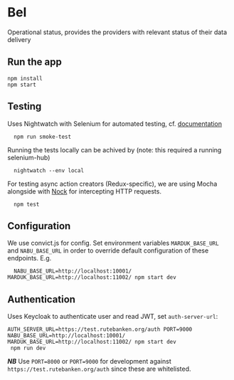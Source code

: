 # Bel

Operational status, provides the providers with relevant status of their data delivery

## Run the app

```
npm install
npm start
```

## Testing

Uses Nightwatch with Selenium for automated testing, cf. [documentation](http://nightwatchjs.org/)

```
  npm run smoke-test

```

Running the tests locally can be achived by (note: this required a running selenium-hub)
```
  nightwatch --env local

```

For testing async action creators (Redux-specific), we are using Mocha alongside with [Nock](https://github.com/node-nock/nock) for intercepting HTTP requests.
```
  npm test

```

## Configuration

We use convict.js for config. Set environment variables `MARDUK_BASE_URL`
and `NABU_BASE_URL` in order to override default configuration of these
endpoints. E.g.

```
  NABU_BASE_URL=http://localhost:10001/ MARDUK_BASE_URL=http://localhost:11002/ npm start dev
```

## Authentication

Uses Keycloak to authenticate user and read JWT, set `auth-server-url`:

```
AUTH_SERVER_URL=https://test.rutebanken.org/auth PORT=9000 NABU_BASE_URL=http://localhost:10001/ MARDUK_BASE_URL=http://localhost:11002/ npm start dev
 npm run dev
```

***NB*** Use `PORT=8000` or `PORT=9000` for development against `https://test.rutebanken.org/auth` since these are whitelisted.

